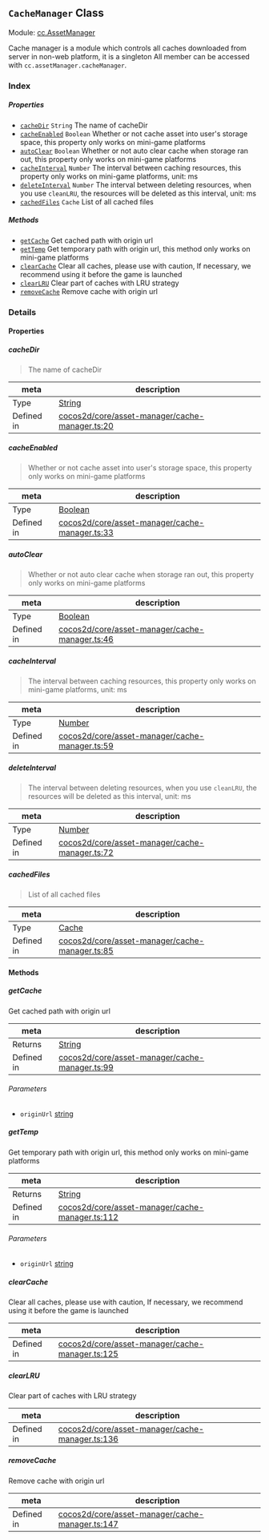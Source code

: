 ## `CacheManager` Class



Module: [cc.AssetManager](../modules/cc.AssetManager.md)


Cache manager is a module which controls all caches downloaded from server in non-web platform, it is a singleton
All member can be accessed with `cc.assetManager.cacheManager`.



### Index

##### Properties

  - [`cacheDir`](#cachedir) `String` The name of cacheDir
  - [`cacheEnabled`](#cacheenabled) `Boolean` Whether or not cache asset into user's storage space, this property only works on mini-game platforms
  - [`autoClear`](#autoclear) `Boolean` Whether or not auto clear cache when storage ran out, this property only works on mini-game platforms
  - [`cacheInterval`](#cacheinterval) `Number` The interval between caching resources, this property only works on mini-game platforms, unit: ms
  - [`deleteInterval`](#deleteinterval) `Number` The interval between deleting resources, when you use `cleanLRU`, the resources will be deleted as this interval, unit: ms
  - [`cachedFiles`](#cachedfiles) `Cache` List of all cached files



##### Methods

  - [`getCache`](#getcache) Get cached path with origin url
  - [`getTemp`](#gettemp) Get temporary path with origin url, this method only works on mini-game platforms
  - [`clearCache`](#clearcache) Clear all caches, please use with caution, If necessary, we recommend using it before the game is launched
  - [`clearLRU`](#clearlru) Clear part of caches with LRU strategy
  - [`removeCache`](#removecache) Remove cache with origin url



### Details


#### Properties


##### cacheDir

> The name of cacheDir

| meta | description |
|------|-------------|
| Type | <a href="https://developer.mozilla.org/en/JavaScript/Reference/Global_Objects/String" class="crosslink external" target="_blank">String</a> |
| Defined in | [cocos2d/core/asset-manager/cache-manager.ts:20](https://github.com/cocos-creator/engine/blob/ffcd52a59a8c6aae4b1d658e5006aef78c30892b/cocos2d/core/asset-manager/cache-manager.ts#L20) |



##### cacheEnabled

> Whether or not cache asset into user's storage space, this property only works on mini-game platforms

| meta | description |
|------|-------------|
| Type | <a href="https://developer.mozilla.org/en/JavaScript/Reference/Global_Objects/Boolean" class="crosslink external" target="_blank">Boolean</a> |
| Defined in | [cocos2d/core/asset-manager/cache-manager.ts:33](https://github.com/cocos-creator/engine/blob/ffcd52a59a8c6aae4b1d658e5006aef78c30892b/cocos2d/core/asset-manager/cache-manager.ts#L33) |



##### autoClear

> Whether or not auto clear cache when storage ran out, this property only works on mini-game platforms

| meta | description |
|------|-------------|
| Type | <a href="https://developer.mozilla.org/en/JavaScript/Reference/Global_Objects/Boolean" class="crosslink external" target="_blank">Boolean</a> |
| Defined in | [cocos2d/core/asset-manager/cache-manager.ts:46](https://github.com/cocos-creator/engine/blob/ffcd52a59a8c6aae4b1d658e5006aef78c30892b/cocos2d/core/asset-manager/cache-manager.ts#L46) |



##### cacheInterval

> The interval between caching resources, this property only works on mini-game platforms, unit: ms

| meta | description |
|------|-------------|
| Type | <a href="https://developer.mozilla.org/en/JavaScript/Reference/Global_Objects/Number" class="crosslink external" target="_blank">Number</a> |
| Defined in | [cocos2d/core/asset-manager/cache-manager.ts:59](https://github.com/cocos-creator/engine/blob/ffcd52a59a8c6aae4b1d658e5006aef78c30892b/cocos2d/core/asset-manager/cache-manager.ts#L59) |



##### deleteInterval

> The interval between deleting resources, when you use `cleanLRU`, the resources will be deleted as this interval, unit: ms

| meta | description |
|------|-------------|
| Type | <a href="https://developer.mozilla.org/en/JavaScript/Reference/Global_Objects/Number" class="crosslink external" target="_blank">Number</a> |
| Defined in | [cocos2d/core/asset-manager/cache-manager.ts:72](https://github.com/cocos-creator/engine/blob/ffcd52a59a8c6aae4b1d658e5006aef78c30892b/cocos2d/core/asset-manager/cache-manager.ts#L72) |



##### cachedFiles

> List of all cached files

| meta | description |
|------|-------------|
| Type | <a href="../classes/Cache.html" class="crosslink">Cache</a> |
| Defined in | [cocos2d/core/asset-manager/cache-manager.ts:85](https://github.com/cocos-creator/engine/blob/ffcd52a59a8c6aae4b1d658e5006aef78c30892b/cocos2d/core/asset-manager/cache-manager.ts#L85) |






<!-- Method Block -->
#### Methods


##### getCache

Get cached path with origin url

| meta | description |
|------|-------------|
| Returns | <a href="https://developer.mozilla.org/en/JavaScript/Reference/Global_Objects/String" class="crosslink external" target="_blank">String</a> 
| Defined in | [cocos2d/core/asset-manager/cache-manager.ts:99](https://github.com/cocos-creator/engine/blob/ffcd52a59a8c6aae4b1d658e5006aef78c30892b/cocos2d/core/asset-manager/cache-manager.ts#L99) |

###### Parameters
- `originUrl` <a href="https://developer.mozilla.org/en/JavaScript/Reference/Global_Objects/String" class="crosslink external" target="_blank">string</a> 


##### getTemp

Get temporary path with origin url, this method only works on mini-game platforms

| meta | description |
|------|-------------|
| Returns | <a href="https://developer.mozilla.org/en/JavaScript/Reference/Global_Objects/String" class="crosslink external" target="_blank">String</a> 
| Defined in | [cocos2d/core/asset-manager/cache-manager.ts:112](https://github.com/cocos-creator/engine/blob/ffcd52a59a8c6aae4b1d658e5006aef78c30892b/cocos2d/core/asset-manager/cache-manager.ts#L112) |

###### Parameters
- `originUrl` <a href="https://developer.mozilla.org/en/JavaScript/Reference/Global_Objects/String" class="crosslink external" target="_blank">string</a> 


##### clearCache

Clear all caches, please use with caution, If necessary, we recommend using it before the game is launched

| meta | description |
|------|-------------|
| Defined in | [cocos2d/core/asset-manager/cache-manager.ts:125](https://github.com/cocos-creator/engine/blob/ffcd52a59a8c6aae4b1d658e5006aef78c30892b/cocos2d/core/asset-manager/cache-manager.ts#L125) |



##### clearLRU

Clear part of caches with LRU strategy

| meta | description |
|------|-------------|
| Defined in | [cocos2d/core/asset-manager/cache-manager.ts:136](https://github.com/cocos-creator/engine/blob/ffcd52a59a8c6aae4b1d658e5006aef78c30892b/cocos2d/core/asset-manager/cache-manager.ts#L136) |



##### removeCache

Remove cache with origin url

| meta | description |
|------|-------------|
| Defined in | [cocos2d/core/asset-manager/cache-manager.ts:147](https://github.com/cocos-creator/engine/blob/ffcd52a59a8c6aae4b1d658e5006aef78c30892b/cocos2d/core/asset-manager/cache-manager.ts#L147) |




